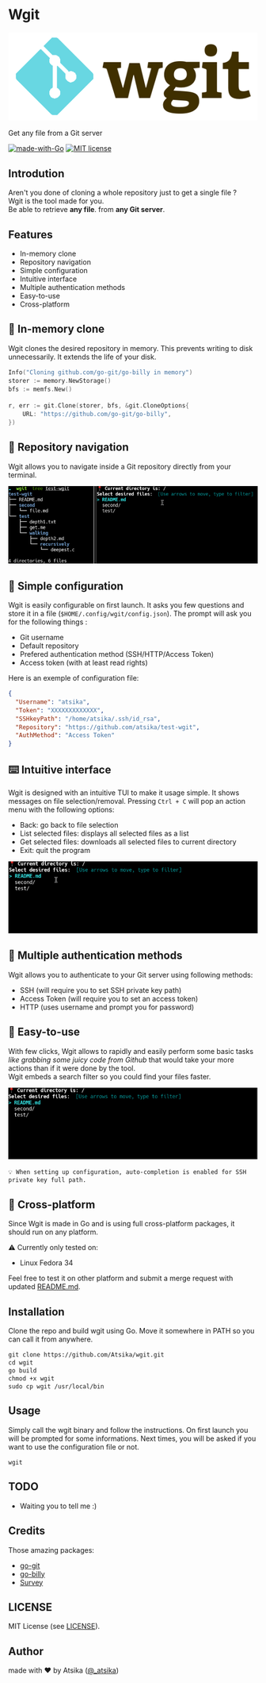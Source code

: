 # Wgit

<div align="center">
    <img src="doc/img/wgit_logo.png">
</div>

Get any file from a Git server

[![made-with-Go](https://img.shields.io/badge/Made%20with-Go-blue.svg)](http://golang.org)  [![MIT license](https://img.shields.io/badge/License-MIT-blue.svg)](https://lbesson.mit-license.org/)

## Introdution

Aren't you done of cloning a whole repository just to get a single file ?  
Wgit is the tool made for you.  
Be able to retrieve **any file**. from **any Git server**.

## Features

* In-memory clone
* Repository navigation
* Simple configuration
* Intuitive interface
* Multiple authentication methods
* Easy-to-use
* Cross-platform

## 🧠 In-memory clone

Wgit clones the desired repository in memory. This prevents writing to disk unnecessarily. It extends the life of your disk.

```go
Info("Cloning github.com/go-git/go-billy in memory")
storer := memory.NewStorage()
bfs := memfs.New()

r, err := git.Clone(storer, bfs, &git.CloneOptions{
    URL: "https://github.com/go-git/go-billy",
})
```

## 🚢 Repository navigation

Wgit allows you to navigate inside a Git repository directly from your terminal.

<div align="center">
    <img src="doc/img/wgit_navigation.gif">
</div>

## 📄 Simple configuration

Wgit is easily configurable on first launch. It asks you few questions and store it in a file (`$HOME/.config/wgit/config.json`). The prompt will ask you for the following things :
* Git username
* Default repository
* Prefered authentication method (SSH/HTTP/Access Token)
* Access token (with at least read rights)

Here is an exemple of configuration file:
```json
{
  "Username": "atsika",
  "Token": "XXXXXXXXXXXXX",
  "SSHkeyPath": "/home/atsika/.ssh/id_rsa",
  "Repository": "https://github.com/atsika/test-wgit",
  "AuthMethod": "Access Token"
}
```

## ⌨️ Intuitive interface

Wgit is designed with an intuitive TUI to make it usage simple. It shows messages on file selection/removal. Pressing `Ctrl + C` will pop an action menu with the following options:
* Back: go back to file selection
* List selected files: displays all selected files as a list
* Get selected files: downloads all selected files to current directory
* Exit: quit the program

<div align="center">
    <img src="doc/img/wgit_interface.gif">
</div>

## 🔑 Multiple authentication methods

Wgit allows you to authenticate to your Git server using following methods:
* SSH (will require you to set SSH private key path)
* Access Token (will require you to set an access token)
* HTTP (uses username and prompt you for password)

## 🔰 Easy-to-use

With few clicks, Wgit allows to rapidly and easily perform some basic tasks _like grabbing some juicy code from Github_ that would take your more actions than if it were done by the tool.  
Wgit embeds a search filter so you could find your files faster.

<div align="center">
    <img src="doc/img/wgit_filter.gif">
</div>

    💡 When setting up configuration, auto-completion is enabled for SSH private key full path.

## 🤝 Cross-platform

Since Wgit is made in Go and is using full cross-platform packages, it should run on any platform.

⚠️ Currently only tested on:
* Linux Fedora 34

Feel free to test it on other platform and submit a merge request with updated [README.md](README.md).

## Installation

Clone the repo and build wgit using Go. Move it somewhere in PATH so you can call it from anywhere.

```
git clone https://github.com/Atsika/wgit.git
cd wgit
go build
chmod +x wgit
sudo cp wgit /usr/local/bin
```

## Usage

Simply call the wgit binary and follow the instructions. On first launch you will be prompted for some informations. Next times, you will be asked if you want to use the configuration file or not.

```
wgit
```

## TODO

* Waiting you to tell me :)

## Credits

Those amazing packages:
* [go-git](https://github.com/go-git/go-git)
* [go-billy](github.com/go-git/go-billy)
* [Survey](https://github.com/AlecAivazis/survey)

## LICENSE

MIT License (see [LICENSE](LICENSE)).

## Author

made with ❤️ by Atsika ([@_atsika](https://twitter.com/_atsika))
